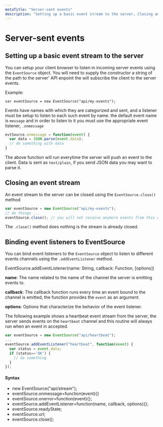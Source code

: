 ```yaml
---
metaTitle: "Server-sent events"
description: "Setting up a basic event stream to the server, Closing an event stream, Binding event listeners to EventSource"
---
```


# Server-sent events



## Setting up a basic event stream to the server


You can setup your client browser to listen in incoming server events using the `EventSource` object. You will need to supply the constructor a string of the path to the server' API enpoint the will subscribe the client to the server events.

Example:

`var eventSource = new EventSource("api/my-events");`

Events have names with which they are categorized and sent, and a listener must be setup to listen to each such event by name. the default event name is `message` and in order to listen to it you must use the appropriate event listener, `.onmessage`

```js
evtSource.onmessage = function(event) {
  var data = JSON.parse(event.data);
  // do something with data
}

```

The above function will run everytime the server will push an event to the client. Data is sent as `text/plain`, if you send JSON data you may want to parse it.



## Closing an event stream


An event stream to the server can be closed using the `EventSource.close()` method

```js
var eventSource = new EventSource("api/my-events");
// do things ...
eventSource.close(); // you will not receive anymore events from this object

```

The `.close()` method does nothing is the stream is already closed.



## Binding event listeners to EventSource


You can bind event listeners to the `EventSource` object to listen to different events channels using the `.addEventListener` method.

> 
EventSource.addEventListener(name: String, callback: Function, [options])


**name**: The name related to the name of the channel the server is emitting events to.

**callback**: The callback function runs every time an event bound to the channel is emitted, the function provides the `event` as an argument.

**options**: Options that characterize the behavior of the event listener.

The following example shows a heartbeat event stream from the server, the server sends events on the `heartbeat` channel and this routine will always run when an event in accepted.

```js
var eventSource = new EventSource("api/heartbeat");
...
eventSource.addEventListener("heartbeat", function(event) {
  var status = event.data;
  if (status=='OK') { 
    // do something
  }
});

```



#### Syntax


- new EventSource("api/stream");
- eventSource.onmessage=function(event){}
- eventSource.onerror=function(event){};
- eventSource.addEventListener=function(name, callback, options){};
- eventSource.readyState;
- eventSource.url;
- eventSource.close();

